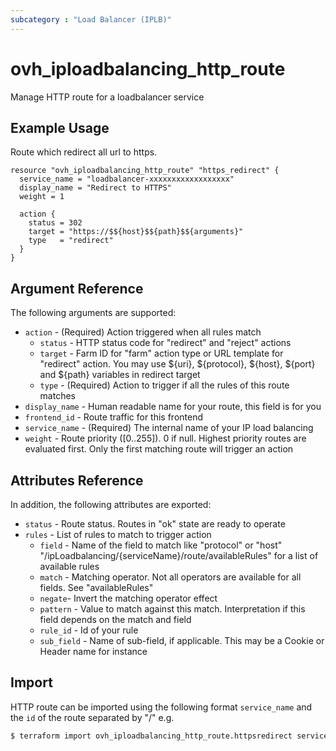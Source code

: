 ```yaml
---
subcategory : "Load Balancer (IPLB)"
---
```


# ovh_iploadbalancing_http_route

Manage HTTP route for a loadbalancer service

## Example Usage

Route which redirect all url to https.

```hcl
resource "ovh_iploadbalancing_http_route" "https_redirect" {
  service_name = "loadbalancer-xxxxxxxxxxxxxxxxxx"
  display_name = "Redirect to HTTPS"
  weight = 1

  action {
    status = 302
    target = "https://$${host}$${path}$${arguments}"
    type   = "redirect"
  }
}
```

## Argument Reference

The following arguments are supported:

* `action` - (Required) Action triggered when all rules match
   * `status` - HTTP status code for "redirect" and "reject" actions
   * `target` - Farm ID for "farm" action type or URL template for "redirect" action. You may use ${uri}, ${protocol}, ${host}, ${port} and ${path} variables in redirect target
   * `type` - (Required) Action to trigger if all the rules of this route matches
* `display_name` - Human readable name for your route, this field is for you
* `frontend_id` - Route traffic for this frontend
* `service_name` - (Required) The internal name of your IP load balancing
* `weight` - Route priority ([0..255]). 0 if null. Highest priority routes are evaluated first. Only the first matching route will trigger an action

## Attributes Reference

In addition, the following attributes are exported:

* `status` - Route status. Routes in "ok" state are ready to operate
* `rules` - List of rules to match to trigger action
   * `field` - Name of the field to match like "protocol" or "host" "/ipLoadbalancing/{serviceName}/route/availableRules" for a list of available rules
   * `match` - Matching operator. Not all operators are available for all fields. See "availableRules"
   * `negate`- Invert the matching operator effect
   * `pattern` - Value to match against this match. Interpretation if this field depends on the match and field
   * `rule_id` - Id of your rule
   * `sub_field` - Name of sub-field, if applicable. This may be a Cookie or Header name for instance


## Import 

HTTP route can be imported using the following format `service_name` and the `id` of the route separated by "/" e.g.

```bash
$ terraform import ovh_iploadbalancing_http_route.httpsredirect service_name/route_id
```
